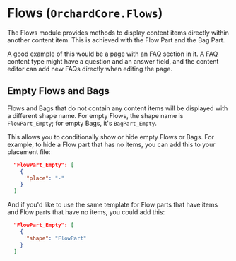 # Flows (`OrchardCore.Flows`)

The Flows module provides methods to display content items directly within another content item. This is achieved with the Flow Part and the Bag Part.

A good example of this would be a page with an FAQ section in it. A FAQ content type might have a question and an answer field, and the content editor can add new FAQs directly when editing the page.

## Empty Flows and Bags

Flows and Bags that do not contain any content items will be displayed with a different shape name. For empty Flows, the shape name is `FlowPart_Empty`; for empty Bags, it's `BagPart_Empty`. 

This allows you to conditionally show or hide empty Flows or Bags. For example, to hide a Flow part that has no items, you can add this to your placement file:

```json
  "FlowPart_Empty": [
    {
      "place": "-"
    }
  ]
```

And if you'd like to use the same template for Flow parts that have items and Flow parts that have no items, you could add this:

```json
  "FlowPart_Empty": [
    {
      "shape": "FlowPart" 
    }
  ]
```

